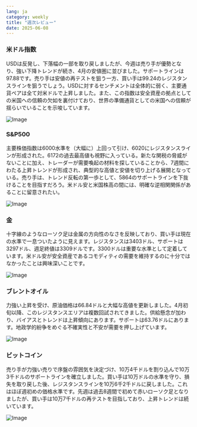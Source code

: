 ```yaml
---
lang: ja
category: weekly
title: "週次レビュー"
date: 2025-06-08
---
```


### 米ドル指数

USDは反発し、下落幅の一部を取り戻しましたが、今週は売り手が優勢となり、強い下降トレンドが続き、4月の安値圏に並びました。サポートラインは97.88です。売り手は安値の再テストを狙う一方、買い手は99.24のレジスタンスラインを狙うでしょう。USDに対するセンチメントは全体的に弱く、主要通貨ペアは全て対米ドルで上昇しました。また、この指数は安全資産の拠点としての米国への信頼の欠如を裏付けており、世界の準備通貨としての米国への信頼が揺らいでいることを示唆しています。

![Image](https://markleighedu.github.io/img/Jun-2025/08-Jun-2025/usdindex.jpg)

### S&P500

主要株価指数は6000水準を（大幅に）上回って引け、6020にレジスタンスラインが形成された。6172の過去最高値も視野に入っている。新たな関税の脅威がないことに加え、トレーダーが需要喚起の材料を探していることから、7週間にわたる上昇トレンドが形成され、典型的な高値と安値を切り上げる展開となっている。売り手は、トレンド反転の第一歩として、5864のサポートラインを下抜けることを目指すだろう。米ドル安と米国株高の間には、明確な逆相関関係があることに留意されたい。

![Image](https://markleighedu.github.io/img/Jun-2025/08-Jun-2025/sp500.jpg)

### 金

十字線のようなローソク足は金属の方向性のなさを反映しており、買い手は現在の水準で一息ついたように見えます。レジスタンスは3403ドル、サポートは3297ドル、週足終値は3309ドルです。3300ドルは重要な水準として定着しています。米ドル安が安全資産であるコモディティの需要を維持するのに十分ではなかったことは興味深いことです。

![Image](https://markleighedu.github.io/img/Jun-2025/08-Jun-2025/gold.jpg)

### ブレントオイル

力強い上昇を受け、原油価格は66.84ドルと大幅な高値を更新しました。4月初旬以降、このレジスタンスエリアは複数回試されてきました。供給懸念が加わり、バイアスとトレンドは上昇傾向にあります。サポートは63.76ドルにあります。地政学的紛争をめぐる不確実性と不安が需要を押し上げています。

![Image](https://markleighedu.github.io/img/Jun-2025/08-Jun-2025/brentoil.jpg)

### ビットコイン

売り手が力強い売りで序盤の雰囲気を決定づけ、10万4千ドルを割り込んで10万3千ドルのサポートラインを確立しました。買い手は10万ドルの水準を守り、損失を取り戻した後、レジスタンスラインを10万6千2千ドルに戻しました。これはほぼ週初めの価格水準です。先週は過去8週間で初めて赤いローソク足となりましたが、買い手は10万7千ドルの再テストを目指しており、上昇トレンドは続いています。

![Image](https://markleighedu.github.io/img/Jun-2025/08-Jun-2025/bitcoin.jpg)


